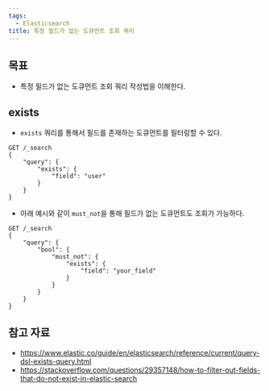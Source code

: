 ```yaml
---
tags:
  - Elasticsearch
title: 특정 필드가 없는 도큐먼트 조회 쿼리
---
```



## 목표

- 특정 필드가 없는 도큐먼트 조회 쿼리 작성법을 이해한다.

## exists

- `exists` 쿼리를 통해서 필드를 존재하는 도큐먼트를 필터링할 수 있다.

```
GET /_search
{
	"query": {
		"exists": {
			"field": "user"
		}
	}
}
```

- 아래 예시와 같이 `must_not`을 통해 필드가 없는 도큐먼트도 조회가 가능하다.

```
GET /_search
{
    "query": {
        "bool": {
            "must_not": {
                "exists": {
                    "field": "your_field"
                }
            }
        }
    }
}
```

## 참고 자료

- https://www.elastic.co/guide/en/elasticsearch/reference/current/query-dsl-exists-query.html
- https://stackoverflow.com/questions/29357148/how-to-filter-out-fields-that-do-not-exist-in-elastic-search
